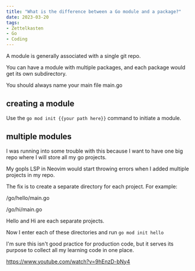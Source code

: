 ```yaml
---
title: "What is the difference between a Go module and a package?"
date: 2023-03-20
tags:
- Zettelkasten
- Go
- Coding
---
```


A module is generally associated with a single git repo.

You can have a module with multiple packages, and each package would get its own subdirectory.

You should always name your main file main.go

## creating a module

Use the `go mod init {{your path here}}` command to initiate a module. 

## multiple modules

I was running into some trouble with this because I want to have one big repo where I will store all my go projects.

My gopls LSP in Neovim would start throwing errors when I added multiple projects in my repo.

The fix is to create a separate directory for each project. For example:

/go/hello/main.go

/go/hi/main.go

Hello and Hi are each separate projects.

Now I enter each of these directories and run `go mod init hello`

I'm sure this isn't good practice for production code, but it serves its purpose to collect all my learning code in one place.

https://www.youtube.com/watch?v=9hEnzD-bNy4
